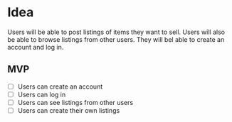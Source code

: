 # Idea
Users will be able to post listings of items they want to sell. Users will also be able to browse listings from other users. They will bel able to create an account and log in.

## MVP
- [ ] Users can create an account
- [ ] Users can log in
- [ ] Users can see listings from other users
- [ ] Users can create their own listings
